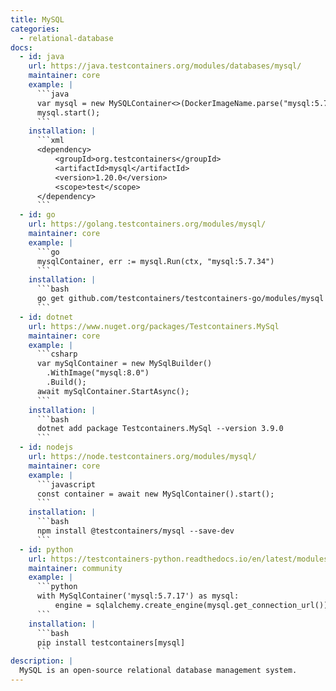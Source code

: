 ```yaml
---
title: MySQL
categories:
  - relational-database
docs:
  - id: java
    url: https://java.testcontainers.org/modules/databases/mysql/
    maintainer: core
    example: |
      ```java
      var mysql = new MySQLContainer<>(DockerImageName.parse("mysql:5.7.34"));
      mysql.start();
      ```
    installation: |
      ```xml
      <dependency>
          <groupId>org.testcontainers</groupId>
          <artifactId>mysql</artifactId>
          <version>1.20.0</version>
          <scope>test</scope>
      </dependency>
      ```
  - id: go
    url: https://golang.testcontainers.org/modules/mysql/
    maintainer: core
    example: |
      ```go
      mysqlContainer, err := mysql.Run(ctx, "mysql:5.7.34")
      ```
    installation: |
      ```bash
      go get github.com/testcontainers/testcontainers-go/modules/mysql
      ```
  - id: dotnet
    url: https://www.nuget.org/packages/Testcontainers.MySql
    maintainer: core
    example: |
      ```csharp
      var mySqlContainer = new MySqlBuilder()
        .WithImage("mysql:8.0")
        .Build();
      await mySqlContainer.StartAsync();
      ```
    installation: |
      ```bash
      dotnet add package Testcontainers.MySql --version 3.9.0
      ```
  - id: nodejs
    url: https://node.testcontainers.org/modules/mysql/
    maintainer: core
    example: |
      ```javascript
      const container = await new MySqlContainer().start();
      ```
    installation: |
      ```bash
      npm install @testcontainers/mysql --save-dev
      ```
  - id: python
    url: https://testcontainers-python.readthedocs.io/en/latest/modules/mysql/README.html
    maintainer: community
    example: |
      ```python
      with MySqlContainer('mysql:5.7.17') as mysql:
          engine = sqlalchemy.create_engine(mysql.get_connection_url())
      ```
    installation: |
      ```bash
      pip install testcontainers[mysql]
      ```
description: |
  MySQL is an open-source relational database management system.
---
```

